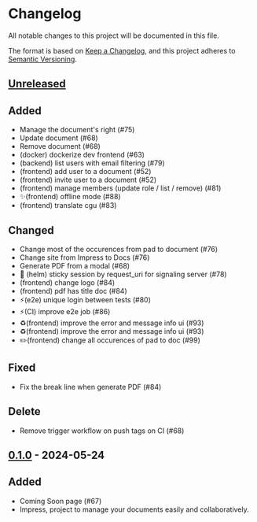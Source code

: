 # Changelog

All notable changes to this project will be documented in this file.

The format is based on [Keep a Changelog](https://keepachangelog.com/en/1.0.0),
and this project adheres to
[Semantic Versioning](https://semver.org/spec/v2.0.0.html).

## [Unreleased]

## Added

- Manage the document's right (#75) 
- Update document (#68)
- Remove document (#68)
- (docker) dockerize dev frontend (#63)
- (backend) list users with email filtering (#79)
- (frontend) add user to a document (#52)
- (frontend) invite user to a document (#52)
- (frontend) manage members (update role / list / remove) (#81)
- ✨(frontend) offline mode (#88)
- (frontend) translate cgu (#83)

## Changed

- Change most of the occurences from pad to document (#76)
- Change site from Impress to Docs (#76)
- Generate PDF from a modal (#68)
- 🔧 (helm) sticky session by request_uri for signaling server (#78)
- (frontend) change logo (#84)
- (frontend) pdf has title doc (#84)
- ⚡️(e2e) unique login between tests (#80)
- ⚡️(CI) improve e2e job (#86)
- ♻️(frontend) improve the error and message info ui (#93)
- ♻️(frontend) improve the error and message info ui (#93)
- ✏️(frontend) change all occurences of pad to doc (#99)

## Fixed

- Fix the break line when generate PDF (#84)

## Delete

- Remove trigger workflow on push tags on CI (#68)

## [0.1.0] - 2024-05-24

## Added

- Coming Soon page (#67)
- Impress, project to manage your documents easily and collaboratively.


[unreleased]: https://github.com/numerique-gouv/impress/compare/v0.1.0...main
[0.1.0]: https://github.com/numerique-gouv/impress/releases/v0.1.0